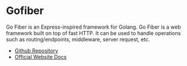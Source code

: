 # Gofiber

Go Fiber is an Express-inspired framework for Golang. Go Fiber is a web framework built on top of fast HTTP. It can be used to handle operations such as routing/endpoints, middleware, server request, etc.

- [Github Repository](https://github.com/gofiber/fiber)
- [Official Website Docs](https://docs.gofiber.io/)
